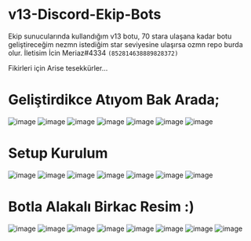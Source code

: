 # v13-Discord-Ekip-Bots
Ekip sunucularında kullandığım v13 botu,
70 stara ulaşana kadar botu geliştireceğim nezmn istediğim star seviyesine ulaşırsa ozmn repo burda olur. İletisim İcin Meriaz#4334 `(852814638889828372)`

Fikirleri için Arise tesekkürler...

# Geliştirdikce Atıyom Bak Arada;

![image](https://user-images.githubusercontent.com/89699487/172227747-6e9ae01a-9641-4824-b244-5175a3c6a062.png)
![image](https://user-images.githubusercontent.com/89699487/171038519-baec0539-eb24-4bbf-917b-07b0b6580795.png)
![image](https://user-images.githubusercontent.com/89699487/171010067-e9cef29c-53fc-4a82-9bda-382cd0239648.png)
![image](https://user-images.githubusercontent.com/89699487/170754354-96f29f1e-a484-4c52-a1f2-02f02ecb7061.png)
![image](https://user-images.githubusercontent.com/89699487/170754481-bbe803d4-56dd-4453-bcdf-2ab9bfebb708.png)
![image](https://user-images.githubusercontent.com/89699487/170754795-21c026b5-0b91-4b47-b018-829a0565a0da.png)
![image](https://user-images.githubusercontent.com/89699487/169900285-0ecd62fc-bf72-438a-8623-b4e12a60c196.png)

# Setup Kurulum 

![image](https://user-images.githubusercontent.com/89699487/169306437-f2e4c3ac-fe40-4a13-9800-5ff9dc0fb5e3.png)
![image](https://user-images.githubusercontent.com/89699487/169305747-35a0eafe-495e-4cb1-9d1d-2a1a7264a3f8.png)
![image](https://user-images.githubusercontent.com/89699487/169305803-c28e81ec-100c-4841-8408-b8a690310443.png)
![image](https://user-images.githubusercontent.com/89699487/169305824-35fe3930-5f89-4cbb-aea5-d3bb47aa3da1.png)
![image](https://user-images.githubusercontent.com/89699487/169305850-8b4ce376-ef4e-4873-83e1-513b38704766.png)
![image](https://user-images.githubusercontent.com/89699487/169307405-169962d6-2cd5-4ae0-9ebd-db8905ecf420.png)
![image](https://user-images.githubusercontent.com/89699487/169307427-f5bdc3f8-d57e-4c8b-94c5-3c44aaaa1a68.png)

# Botla Alakalı Birkac Resim :)

![image](https://user-images.githubusercontent.com/89699487/169306336-38c3ed47-6008-44e3-b460-d669a22ae24f.png)
![image](https://user-images.githubusercontent.com/89699487/169306390-bebf3f95-197c-430d-8b82-6d353c01b6c8.png)
![image](https://user-images.githubusercontent.com/89699487/169306480-bae06465-5222-45e0-a0b4-7b6366d2af24.png)
![image](https://user-images.githubusercontent.com/89699487/169306512-95610e87-b026-48f2-bb24-728a0c7d10be.png)
![image](https://user-images.githubusercontent.com/89699487/169306531-06f08818-675e-4854-8870-faded698f713.png)
![image](https://user-images.githubusercontent.com/89699487/169306571-55b075f9-b47f-4d1b-bf1c-96f380957cf5.png)
![image](https://user-images.githubusercontent.com/89699487/169306597-d8aabb14-4fb9-4a5e-a729-335dbf6625a9.png)
![image](https://user-images.githubusercontent.com/89699487/169306917-8ff2442a-b4a2-418e-841c-aefc0aed7138.png)
